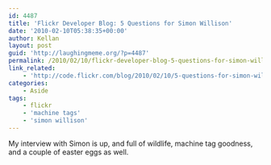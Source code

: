 ```yaml
---
id: 4487
title: 'Flickr Developer Blog: 5 Questions for Simon Willison'
date: '2010-02-10T05:38:35+00:00'
author: Kellan
layout: post
guid: 'http://laughingmeme.org/?p=4487'
permalink: /2010/02/10/flickr-developer-blog-5-questions-for-simon-willison/
link_related:
    - 'http://code.flickr.com/blog/2010/02/10/5-questions-for-simon-willison/'
categories:
    - Aside
tags:
    - flickr
    - 'machine tags'
    - 'simon willison'
---
```


My interview with Simon is up, and full of wildlife, machine tag goodness, and a couple of easter eggs as well.